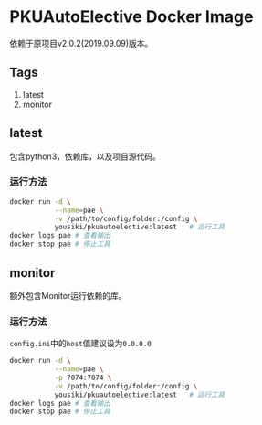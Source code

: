 # PKUAutoElective Docker Image

依赖于原项目v2.0.2(2019.09.09)版本。

## Tags

1. latest
2. monitor

## latest

包含python3，依赖库，以及项目源代码。

### 运行方法

``` bash
docker run -d \
           --name=pae \
           -v /path/to/config/folder:/config \
           yousiki/pkuautoelective:latest   # 运行工具
docker logs pae # 查看输出
docker stop pae # 停止工具
```

## monitor

额外包含Monitor运行依赖的库。

### 运行方法

`config.ini`中的`host`值建议设为`0.0.0.0`

``` bash
docker run -d \
           --name=pae \
           -p 7074:7074 \
           -v /path/to/config/folder:/config \
           yousiki/pkuautoelective:latest   # 运行工具
docker logs pae # 查看输出
docker stop pae # 停止工具
```